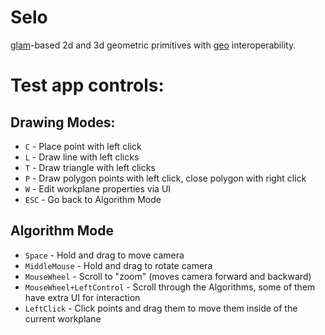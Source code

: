 # Selo

[glam](https://github.com/bitshifter/glam-rs)-based 2d and 3d geometric primitives with [geo](https://github.com/georust/geo) interoperability.

# Test app controls:

## Drawing Modes:

- `C` - Place point with left click 
- `L` - Draw line with left clicks
- `T` - Draw triangle with left clicks
- `P` - Draw polygon points with left click, close polygon with right click
- `W` - Edit workplane properties via UI
- `ESC` - Go back to Algorithm Mode

## Algorithm Mode

- `Space` - Hold and drag to move camera
- `MiddleMouse` - Hold and drag to rotate camera
- `MouseWheel` - Scroll to "zoom" (moves camera forward and backward)
- `MouseWheel+LeftControl` - Scroll through the Algorithms, some of them have extra UI for interaction
- `LeftClick` - Click points and drag them to move them inside of the current workplane
